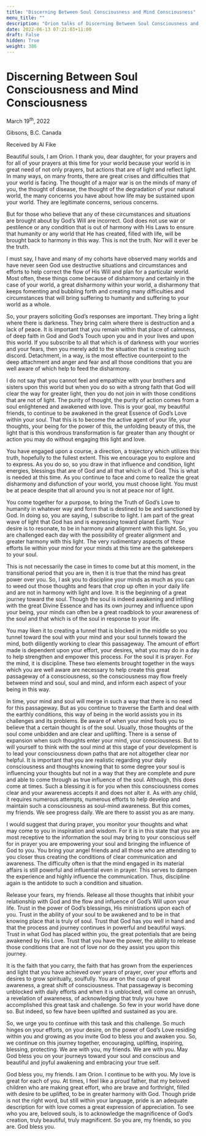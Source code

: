 ```yaml
---
title: "Discerning Between Soul Consciousness and Mind Consciousness"
menu_title: ""
description: "Orion talks of Discerning Between Soul Consciousness and Mind Consciousness As Many Angels as Possible Attempt to Make Rapport with Us All says we should Honour Mother Earth"
date: 2022-06-13 07:21:03+11:00
draft: False
hidden: True
weight: 386
---
```

# Discerning Between Soul Consciousness and Mind Consciousness

March 19<sup>th</sup>, 2022

Gibsons, B.C. Canada

Received by Al Fike   



Beautiful souls, I am Orion. I thank you, dear daughter, for your prayers and for all of your prayers at this time for your world because your world is in great need of not only prayers, but actions that are of light and reflect light. In many ways, on many fronts, there are great crises and difficulties that your world is facing. The thought of a major war is on the minds of many of you, the thought of disease, the thought of the degradation of your natural world, the many concerns you have about how life may be sustained upon your world. They are legitimate concerns, serious concerns.

But for those who believe that any of these circumstances and situations are brought about by God’s Will are incorrect. God does not use war or pestilence or any condition that is out of harmony with His Laws to ensure that humanity or any world that He has created, filled with life, will be brought back to harmony in this way. This is not the truth. Nor will it ever be the truth.

I must say, I have and many of my cohorts have observed many worlds and have never seen God use destructive situations and circumstances and efforts to help correct the flow of His Will and plan for a particular world. Most often, these things come because of disharmony and certainly in the case of your world, a great disharmony within your world, a disharmony that keeps fomenting and bubbling forth and creating many difficulties and circumstances that will bring suffering to humanity and suffering to your world as a whole.

So, your prayers soliciting God’s responses are important. They bring a light where there is darkness. They bring calm where there is destruction and a lack of peace. It is important that you remain within that place of calmness, of deep faith in God and God’s Touch upon you and in your lives and upon this world. If you subscribe to all that which is of darkness with your worries and your fears, then you merely add to the situation that is creating such discord. Detachment, in a way, is the most effective counterpoint to the deep attachment and anger and fear and all those conditions that you are well aware of which help to feed the disharmony.

I do not say that you cannot feel and empathize with your brothers and sisters upon this world but when you do so with a strong faith that God will clear the way for greater light, then you do not join in with those conditions that are not of light. The purity of thought, the purity of action comes from a soul enlightened and awakened with love. This is your goal, my beautiful friends, to continue to be awakened in the great Essence of God’s Love within your soul. That this is to  become the active agent of your life, your thoughts, your being for the power of this, the unfolding beauty of this, the light that is this wondrous transformation is far greater than any thought or action you may do without engaging this light and love.

You have engaged upon a course, a direction, a trajectory which utilizes this truth, hopefully to the fullest extent. This we encourage you to explore and to express. As you do so, so you draw in that influence and condition, light energies, blessings that are of God and all that which is of God. This is what is needed at this time. As you continue to face and come to realize the great disharmony and disfunction of your world, you must choose light. You must be at peace despite that all around you is not at peace nor of light.

You come together for a purpose, to bring the Truth of God’s Love to humanity in whatever way and form that is destined to be and sanctioned by God. In doing so, you are saying, I subscribe to light. I am part of the great wave of light that God has and is expressing toward planet Earth. Your desire is to resonate, to be in harmony and alignment with this light. So, you are challenged each day with the possibility of greater alignment and greater harmony with this light. The very rudimentary aspects of these efforts lie within your mind for your minds at this time are the gatekeepers to your soul.

This is not necessarily the case in times to come but at this moment, in the transitional period that you are in, then it is true that the mind has great power over you. So, I ask you to discipline your minds as much as you can to weed out those thoughts and fears that crop up often in your daily life and are not in harmony with light and love. It is the beginning of a great journey toward the soul. Though the soul is indeed awakening and infilling with the great Divine Essence and has its own journey and influence upon your being, your minds can often be a great roadblock to your awareness of the soul and that which is of the soul in response to your life.

You may liken it to creating a tunnel that is blocked in the middle so you tunnel toward the soul with your mind and your soul tunnels toward the mind, both diligently working to clear this passageway. The amount of effort made is dependent upon your effort, your desires, what you may do in a day to help strengthen and empower this process. For the soul it is prayer. For the mind, it is discipline. These two elements brought together in the ways which you are well aware are necessary to help create this great passageway of a consciousness, so the consciousness may flow freely between mind and soul, soul and mind, and inform each aspect of your being in this way.

In time, your mind and soul will merge in such a way that there is no need for this passageway. But as you continue to traverse the Earth and deal with the earthly conditions, this way of being in the world assists you in its challenges and its problems. Be aware of when your mind fools you to believe that a certain thought is of the soul. Usually, those thoughts of the soul come unbidden and are clear and uplifting. There is a sense of expansion when such thoughts enter your mind, your consciousness. But to will yourself to think with the soul mind at this stage of your development is to lead your consciousness down paths that are not altogether clear nor helpful. It is important that you are realistic regarding your daily consciousness and thoughts knowing that to some degree your soul is influencing your thoughts but not in a way that they are complete and pure and able to come through as true influence of the soul. Although, this does come at times. Such a blessing it is for you when this consciousness comes clear and your awareness accepts it and does not alter it. As with any child, it requires numerous attempts, numerous efforts to help develop and maintain such a consciousness as soul-mind awareness. But this comes, my friends. We see progress daily. We are there to assist you as are many. 

I would suggest that during prayer, you monitor your thoughts and what may come to you in inspiration and wisdom. For it is in this state that you are most receptive to the information the soul may bring to your conscious self for in prayer you are empowering your soul and bringing the influence of God to you. You bring your angel friends and all those who are attending to you closer thus creating the conditions of clear communication and awareness. The difficulty often is that the mind engaged in its material affairs is still powerful and influential even in prayer. This serves to dampen the experience and highly influence the communication. Thus, discipline again is the antidote to such a condition and situation.

Release your fears, my friends. Release all those thoughts that inhibit your relationship with God and the flow and influence of God’s Will upon your life. Trust in the power of God’s blessings, His ministrations upon each of you. Trust in the ability of your soul to be awakened and to be in that knowing place that is truly of soul. Trust that God has you well in hand and that the process and journey continues in powerful and beautiful ways. Trust in what God has placed within you, the great potentials that are being awakened by His Love. Trust that you have the power, the ability to release those conditions that are not of love nor do they assist you upon this journey.

It is the faith that you carry, the faith that has grown from the experiences and light that you have achieved over years of prayer, over your efforts and desires to grow spiritually, soulfully. You are on the cusp of great awareness, a great shift of consciousness. That passageway is becoming unblocked with daily efforts and when it is unblocked, will come an onrush, a revelation of awareness, of acknowledging that truly you have accomplished this great task and challenge. So few in your world have done so. But indeed, so few have been uplifted and sustained as you are.

So, we urge you to continue with this task and this challenge. So much hinges on your efforts, on your desire, on the power of God’s Love residing within you and growing as you invite God to bless you and awaken you. So, we continue on this journey together, encouraging, uplifting, inspiring, blessing, protecting. We are with you, my friends. We are with you. May God bless you on your journeys toward your soul and conscious and beautiful and joyful awakening and embracing your true self.

God bless you, my friends. I am Orion. I continue to be with you. My love is great for each of you. At times, I feel like a proud father, that my beloved children who are making great effort, who are brave and forthright, filled with desire to be uplifted, to be in greater harmony with God. Though pride is not the right word, but still within your language, pride is an adequate description for with love comes a great expression of appreciation. To see who you are, beloved souls, is to acknowledge the magnificence of God’s creation, truly beautiful, truly magnificent. So you are, my friends, so you are. God bless you.
